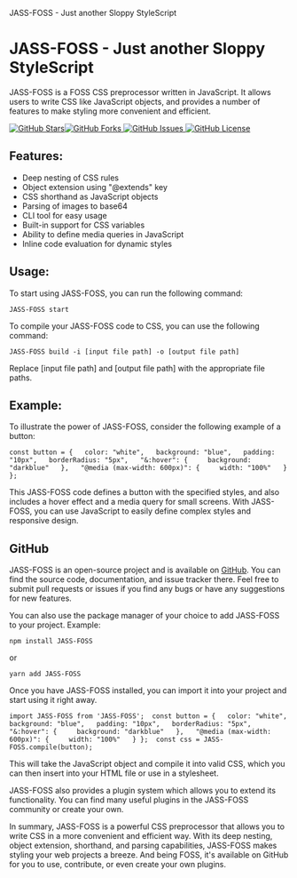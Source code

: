JASS-FOSS - Just another Sloppy StyleScript   

JASS-FOSS - Just another Sloppy StyleScript
===========================================

JASS-FOSS is a FOSS CSS preprocessor written in JavaScript. It allows users to write CSS like JavaScript objects, and provides a number of features to make styling more convenient and efficient.

 [![GitHub Stars](https://img.shields.io/github/stars/Judeadeniji/JASS-FOSS.svg?style=social)](https://github.com/Judeadeniji/JASS-FOSS)[![GitHub Forks](https://img.shields.io/github/forks/Judeadeniji/JASS-FOSS.svg?style=social) ](https://github.com/Judeadeniji/JASS-FOSS/fork)[![GitHub Issues](https://img.shields.io/github/issues/Judeadeniji/JASS-FOSS.svg) ](https://github.com/Judeadeniji/JASS-FOSS/issues)[![GitHub License](https://img.shields.io/github/license/Judeadeniji/JASS-FOSS.svg)](https://github.com/Judeadeniji/JASS-FOSS/blob/master/LICENSE)

Features:
---------

*   Deep nesting of CSS rules
*   Object extension using "@extends" key
*   CSS shorthand as JavaScript objects
*   Parsing of images to base64
*   CLI tool for easy usage
*   Built-in support for CSS variables
*   Ability to define media queries in JavaScript
*   Inline code evaluation for dynamic styles

Usage:
------

To start using JASS-FOSS, you can run the following command:

 `JASS-FOSS start` 

To compile your JASS-FOSS code to CSS, you can use the following command:

 `JASS-FOSS build -i [input file path] -o [output file path]` 

Replace \[input file path\] and \[output file path\] with the appropriate file paths.

Example:
--------

To illustrate the power of JASS-FOSS, consider the following example of a button:

 `const button = {   color: "white",   background: "blue",   padding: "10px",   borderRadius: "5px",   "&:hover": {     background: "darkblue"   },   "@media (max-width: 600px)": {     width: "100%"   } };`
     

This JASS-FOSS code defines a button with the specified styles, and also includes a hover effect and a media query for small screens. With JASS-FOSS, you can use JavaScript to easily define complex styles and responsive design.

GitHub
------

JASS-FOSS is an open-source project and is available on [GitHub](https://github.com/Judeadeniji/JASS-FOSS). You can find the source code, documentation, and issue tracker there. Feel free to submit pull requests or issues if you find any bugs or have any suggestions for new features.

You can also use the package manager of your choice to add JASS-FOSS to your project. Example:

 `npm install JASS-FOSS`
     

or

 `yarn add JASS-FOSS`
     

Once you have JASS-FOSS installed, you can import it into your project and start using it right away.

 `import JASS-FOSS from 'JASS-FOSS';  const button = {   color: "white",   background: "blue",   padding: "10px",   borderRadius: "5px",   "&:hover": {     background: "darkblue"   },   "@media (max-width: 600px)": {     width: "100%"   } };  const css = JASS-FOSS.compile(button);`

     

This will take the JavaScript object and compile it into valid CSS, which you can then insert into your HTML file or use in a stylesheet.

JASS-FOSS also provides a plugin system which allows you to extend its functionality. You can find many useful plugins in the JASS-FOSS community or create your own.

In summary, JASS-FOSS is a powerful CSS preprocessor that allows you to write CSS in a more convenient and efficient way. With its deep nesting, object extension, shorthand, and parsing capabilities, JASS-FOSS makes styling your web projects a breeze. And being FOSS, it's available on GitHub for you to use, contribute, or even create your own plugins.